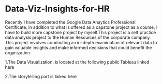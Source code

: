 # Data-Viz-Insights-for-HR
Recently I have completed the Google Data Anaytics Professional Certificate. In addition to what is offered as a capstone project as a course, I have to build more capstone project by myself.This project is a self practice data analysis project to the Human Resources of the corporate company. This project involves conducting an in-depth examination of relevant data to gain valuable insights and make informed decisions that could benefit the organization.

1.The Data Visualization, is located at the following public Tableau linked here

2.The storytelling part is linked here
